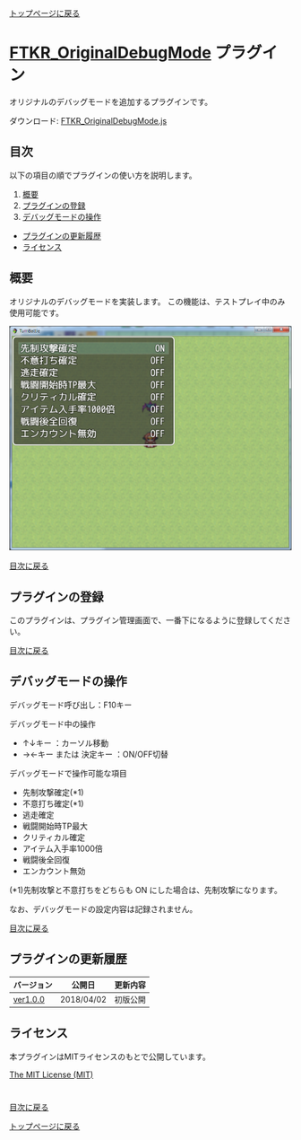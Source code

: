 [トップページに戻る](README.md)

# [FTKR_OriginalDebugMode](FTKR_OriginalDebugMode.js) プラグイン

オリジナルのデバッグモードを追加するプラグインです。

ダウンロード: [FTKR_OriginalDebugMode.js](https://raw.githubusercontent.com/futokoro/RPGMaker/master/FTKR_OriginalDebugMode.js)

## 目次

以下の項目の順でプラグインの使い方を説明します。
1. [概要](#概要)
1. [プラグインの登録](#プラグインの登録)
2. [デバッグモードの操作](#デバッグモードの操作)
* [プラグインの更新履歴](#プラグインの更新履歴)
* [ライセンス](#ライセンス)

## 概要

オリジナルのデバッグモードを実装します。
この機能は、テストプレイ中のみ使用可能です。

![画像](image/FTKR_OriginalDebugMode/n01_001.png)

[目次に戻る](#目次)

## プラグインの登録

このプラグインは、プラグイン管理画面で、一番下になるように登録してください。

[目次に戻る](#目次)

## デバッグモードの操作

デバッグモード呼び出し：F10キー

デバッグモード中の操作
* ↑↓キー                ：カーソル移動
* →←キー または 決定キー ：ON/OFF切替

デバッグモードで操作可能な項目
* 先制攻撃確定(*1)
* 不意打ち確定(*1)
* 逃走確定
* 戦闘開始時TP最大
* クリティカル確定
* アイテム入手率1000倍
* 戦闘後全回復
* エンカウント無効

(*1)先制攻撃と不意打ちをどちらも ON にした場合は、先制攻撃になります。

なお、デバッグモードの設定内容は記録されません。

[目次に戻る](#目次)

## プラグインの更新履歴

| バージョン | 公開日 | 更新内容 |
| --- | --- | --- |
| [ver1.0.0](FTKR_OriginalDebugMode.js) | 2018/04/02 | 初版公開 |

## ライセンス

本プラグインはMITライセンスのもとで公開しています。

[The MIT License (MIT)](https://opensource.org/licenses/mit-license.php)

#
[目次に戻る](#目次)

[トップページに戻る](README.md)